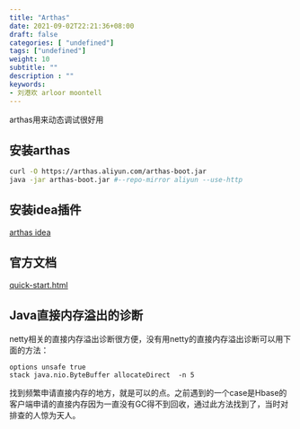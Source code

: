 ```yaml
---
title: "Arthas"
date: 2021-09-02T22:21:36+08:00
draft: false
categories: [ "undefined"]
tags: ["undefined"]
weight: 10
subtitle: ""
description : ""
keywords:
- 刘港欢 arloor moontell
---
```


arthas用来动态调试很好用
<!--more-->

## 安装arthas

```bash
curl -O https://arthas.aliyun.com/arthas-boot.jar
java -jar arthas-boot.jar #--repo-mirror aliyun --use-http
```

## 安装idea插件

[arthas idea](https://plugins.jetbrains.com/plugin/13581-arthas-idea)

## 官方文档

[quick-start.html](https://arthas.aliyun.com/doc/quick-start.html)

## Java直接内存溢出的诊断

netty相关的直接内存溢出诊断很方便，没有用netty的直接内存溢出诊断可以用下面的方法：

```shell
options unsafe true
stack java.nio.ByteBuffer allocateDirect  -n 5
```

找到频繁申请直接内存的地方，就是可以的点。之前遇到的一个case是Hbase的客户端申请的直接内存因为一直没有GC得不到回收，通过此方法找到了，当时对排查的人惊为天人。